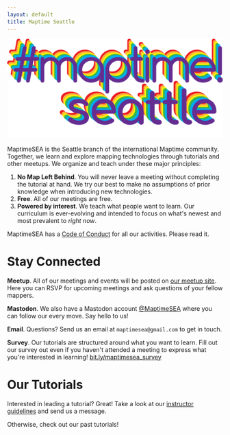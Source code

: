 ```yaml
---
layout: default
title: Maptime Seattle
---
```


![MaptimeSEA logo](/img/maptime_seattle_logo.png)

MaptimeSEA is the Seattle branch of the international Maptime community. Together, we learn and explore mapping technologies through tutorials and other meetups. We organize and teach under these major principles:

1. **No Map Left Behind**. You will never leave a meeting without completing the tutorial at hand. We try our best to make no assumptions of prior knowledge when introducing new technologies.
1. **Free**. All of our meetings are free.
1. **Powered by interest**. We teach what people want to learn. Our curriculum is ever-evolving and intended to focus on what's newest and most prevalent to *right now*.

MaptimeSEA has a [Code of Conduct](/conduct/) for all our activities.  Please read it.

# Stay Connected

**Meetup**. All of our meetings and events will be posted on [our meetup site](http://meetup.com/maptimeSEA). Here you can RSVP for upcoming meetings and ask questions of your fellow mappers.

**Mastodon**. We also have a Mastodon account [@MaptimeSEA](https://mastodon.social/@MaptimeSEA) where you can follow our every move. Say hello to us!

**Email**. Questions? Send us an email at `maptimesea@gmail.com` to get in touch.

**Survey**. Our tutorials are structured around what you want to learn. Fill out our survey out even if you haven't attended a meeting to express what you're interested in learning! [bit.ly/maptimesea_survey](https://docs.google.com/forms/d/e/1FAIpQLSchKhJWcBP1Kp4_lYIyjol1ZCcjeYL0pWVgdysQ2VNF8f9b4g/viewform)

# Our Tutorials

Interested in leading a tutorial? Great! Take a look at our [instructor guidelines](/guidelines) and send us a message.

Otherwise, check out our past tutorials!
